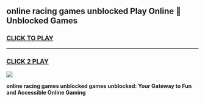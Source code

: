 
## online racing games unblocked Play Online 👋 Unblocked Games
<h3>
<a href="https://premium.freeplayer.one?title=online_racing_games_unblocked&ref=19F">CLICK TO PLAY</a></h3>
<hr>

<h3>
<a href="https://premium.freeplayer.one?title=online_racing_games_unblocked&ref=19F">CLICK 2 PLAY</a>
  
</h3>

<a href="https://premium.freeplayer.one?title=online_racing_games_unblocked&ref=19F"><img src="https://clearcache.store/games.png"></a>


**online racing games unblocked games unblocked: Your Gateway to Fun and Accessible Online Gaming**
